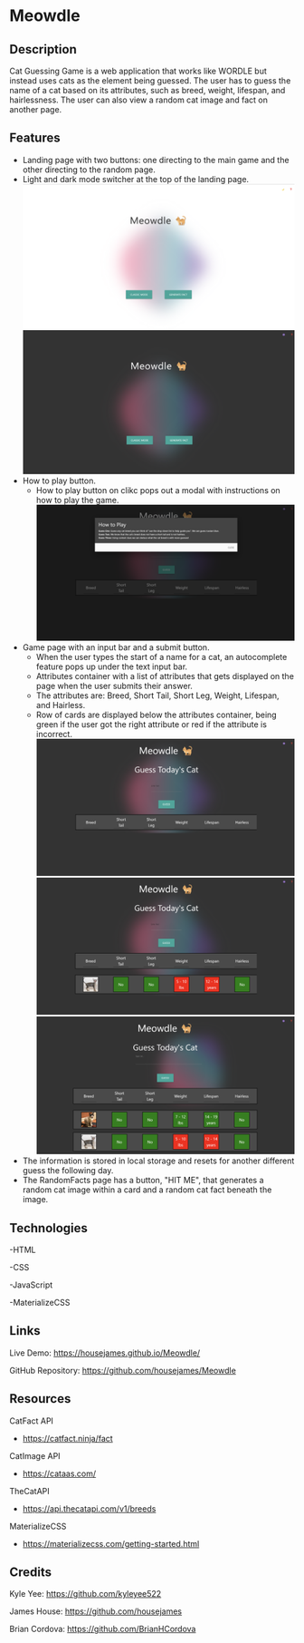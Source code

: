 # Meowdle 

## Description
Cat Guessing Game is a web application that works like WORDLE but instead uses cats as the element being guessed. The user has to guess the name of a cat based on its attributes, such as breed, weight, lifespan, and hairlessness. The user can also view a random cat image and fact on another page.

## Features
- Landing page with two buttons: one directing to the main game and the other directing to the random page.
- Light and dark mode switcher at the top of the landing page.
![Alt text](./images/MeowdleLandingPageLight.png)
![Alt text](./images/MeowdleLandingPageDrk.png)
- How to play button.
    - How to play button on clikc pops out a modal with instructions on how to play the game.
    ![Alt text](./images/MeowdleGamePageHowToPlayModal.png)
- Game page with an input bar and a submit button. 
    - When the user types the start of a name for a cat, an autocomplete feature pops up under the text input bar.
    - Attributes container with a list of attributes that gets displayed on the page when the user submits their answer. 
    - The attributes are: Breed, Short Tail, Short Leg, Weight, Lifespan, and Hairless.
    - Row of cards are displayed below the attributes container, being green if the user got the right attribute or red if the attribute is incorrect.
    ![Alt text](./images/MeowdleGamePage.png)
    ![Alt text](./images/MeowdleGamePageWrong.png)
    ![Alt text](./images/MeowdleGamePageRight.png)
- The information is stored in local storage and resets for another different guess the following day.
- The RandomFacts page has a button, "HIT ME", that generates a random cat image within a card and a random cat fact beneath the image.


## Technologies
-HTML

-CSS

-JavaScript

-MaterializeCSS

## Links
Live Demo:  https://housejames.github.io/Meowdle/

GitHub Repository: https://github.com/housejames/Meowdle

## Resources
CatFact API

* https://catfact.ninja/fact

CatImage API

* https://cataas.com/

TheCatAPI

* https://api.thecatapi.com/v1/breeds

MaterializeCSS

* https://materializecss.com/getting-started.html


## Credits

Kyle Yee: https://github.com/kyleyee522 

James House: https://github.com/housejames

Brian Cordova: https://github.com/BrianHCordova
